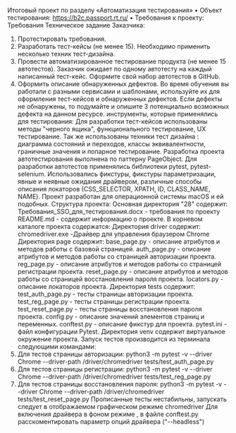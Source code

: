 Итоговый проект по разделу «Автоматизация тестирования»
•	Объект тестирования: https://b2c.passport.rt.ru/
•	Требования к проекту: Требования
Техническое задание Заказчика:
1.	Протестировать требования.
2.	Разработать тест-кейсы (не менее 15). Необходимо применить несколько техник тест-дизайна.
3.	Провести автоматизированное тестирование продукта (не менее 15 автотестов). Заказчик ожидает по одному автотесту на каждый написанный тест-кейс. Оформите свой набор автотестов в GitHub.
4.	Оформить описание обнаруженных дефектов. Во время обучения вы работали с разными сервисами и шаблонами, используйте их для оформления тест-кейсов и обнаруженных дефектов. Если дефекты не обнаружены, то подумайте и опишите 3 потенциально возможных дефекта на данном ресурсе.
инструменты, которые применялись для тестирования:
Для разработки тест-кейсов использованы методы "черного ящика", функционального тестирование, UX тестирование. Так же использованы техники тест дизайна : диаграмма состояний и переходов, классы эквивалентности, граничные значения и попарное тестирование.
Разработка проекта автотестирования выполнена по паттерну PageObject. Для разработки автотестов применялись библиотеки pytest, pytest-selenium. Использовались фикстуры, фикстуры параметризации, явные и неявные ожидания драйвером, различные способы описания локаторов (СSS_SELECTOR, XPATH, ID, CLASS_NAME, NAME). Проект разработан для операционной системы macOS и ей подобных.
Структура проекта:
Основная директория "28" содержит:
Требования_SSO_для_тестирования.docx - требования по проекту
README.md - содержит информацию о проекте.
В корневом каталоге проекта содержатся:
Директория driver содержит:
chromedriver.exe -Драйвер для управления браузером Chrome
Директория page содержит:
base_page.py - описание атрибутов и методов работы с базовой страницей.
auth_page.py - описание атрибутов и методов работы со страницей авторизации проекта.
reg_page.py - описание атрибутов и методов работы со страницей регистрации проекта.
reset_page.py - описание атрибутов и методов работы со страницей восстановления пароля проекта.
locators.py - описание локаторов проекта.
Директория tests содержит:
test_auth_page.py - тесты страницы авторизации проекта.
test_reg_page.py - тесты страницы регистрации проекта.
test_reset_page.py - тесты страницы восстановления пароля проекта.
config.py - описание значений элементов страниц и переменных.
conftest.py - описание фикстур для проекта.
pytest.ini - файл конфигурации Pytest.
Директория venv содержит виртуальное окружение проекта.
Запуск тестов производится из терминала следующими командами:
1.	Для тестов страницы авторизации: python3 -m pytest -v --driver Chrome --driver-path /driver/chromedriver tests/test_auth_page.py
2.	Для тестов страницы регистрации: python3 -m pytest -v --driver Chrome --driver-path /driver/chromedriver tests/test_reg_page.py
3.	Для тестов страницы восстановления пароля: python3 -m pytest -v --driver Chrome --driver-path /driver/chromedriver tests/test_reset_page.py
Прописанные тесты нестабильны, запускать следует в отображаемом графическом режиме chromedriver
Для включения драйвера в фоном режиме , в файле conftest.py расскоментировать параметр опций драйвера ("--headless")


